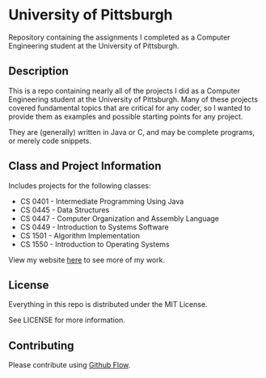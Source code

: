 # University of Pittsburgh

Repository containing the assignments I completed as a Computer Engineering student at the University of Pittsburgh.

## Description

This is a repo containing nearly all of the projects I did as a Computer Engineering student at the University of Pittsburgh. Many of these projects covered fundamental topics that are critical for any coder, so I wanted to provide them as examples and possible starting points for any project.

They are (generally) written in Java or C, and may be complete programs, or merely code snippets.

## Class and Project Information

Includes projects for the following classes:
*   CS 0401 - Intermediate Programming Using Java
*   CS 0445 - Data Structures
*   CS 0447 - Computer Organization and Assembly Language
*   CS 0449 - Introduction to Systems Software
*   CS 1501 - Algorithm Implementation
*   CS 1550 - Introduction to Operating Systems

View my website [here](http://pitt.edu/~zmm15/) to see more of my work.

## License

Everything in this repo is distributed under the MIT License.

See LICENSE for more information.

## Contributing

Please contribute using [Github Flow](https://guides.github.com/introduction/flow/).
